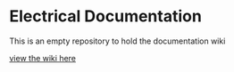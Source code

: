 # Electrical Documentation

This is an empty repository to hold the documentation wiki

[view the wiki here](https://github.com/Autonomous-Motorsports-Purdue/Electrical_Documentation/wiki)
